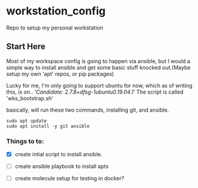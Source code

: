 # workstation_config
Repo to setup my personal workstation


## Start Here
Most of my workspace config is going to happen via ansible, but I would a simple way to install ansible and get some basic stuff knocked out.(Maybe setup my own 'apt' repos, or pip packages)

Lucky for me, I'm only going to support ubuntu for now, which as of writing this, is on..  *'Candidate: 2.7.8+dfsg-1ubuntu0.19.04.1'*
The script is called 'wks_bootstrap.sh' 

basically, will run these two commands, installing git, and ansible. 
```shell
sudo apt update
sudo apt install -y git ansible
```


### Things to to:
- [x] create intial script to install ansible. 
- [ ] create ansible playbook to install apts
- [ ] create molecule setup for testing in docker?


  
